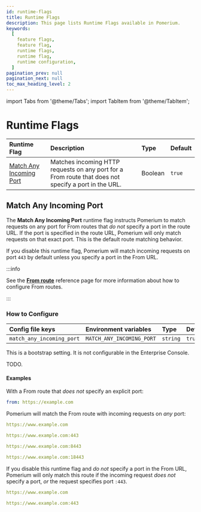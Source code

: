 ```yaml
---
id: runtime-flags
title: Runtime Flags
description: This page lists Runtime Flags available in Pomerium.
keywords:
  [
    feature flags,
    feature flag,
    runtime flags,
    runtime flag,
    runtime configuration,
  ]
pagination_prev: null
pagination_next: null
toc_max_heading_level: 2
---
```


import Tabs from '@theme/Tabs'; import TabItem from '@theme/TabItem';

# Runtime Flags

| Runtime Flag | Description | Type | Default |
| :-- | :-- | :-- | :-- |
| [Match Any Incoming Port](#match-any-incoming-port) | Matches incoming HTTP requests on any port for a From route that does not specify a port in the URL. | Boolean | `true` |

## Match Any Incoming Port

The **Match Any Incoming Port** runtime flag instructs Pomerium to match requests on any port for From routes that _do not_ specify a port in the route URL. If the port is specified in the route URL, Pomerium will only match requests on that exact port. This is the default route matching behavior.

If you disable this runtime flag, Pomerium will match incoming requests on port `443` by default unless you specify a port in the From URL.

:::info

See the [**From route**](/docs/reference/routes/from) reference page for more information about how to configure From routes.

:::

### How to Configure

<Tabs>
<TabItem value="core" label="Core">

| **Config file keys** | **Environment variables** | **Type** | **Default** |
| :-- | :-- | :-- | :-- |
| `match_any_incoming_port` | `MATCH_ANY_INCOMING_PORT` | `string` | `true` |

</TabItem>
<TabItem value="enterprise" label="Enterprise">

This is a bootstrap setting. It is not configurable in the Enterprise Console.

</TabItem>
<TabItem value="kubernetes" label="Kubernetes">

TODO.

</TabItem>
</Tabs>

#### Examples

With a From route that _does not_ specify an explicit port:

```yaml
from: https://example.com
```

Pomerium will match the From route with incoming requests on _any_ port:

```yaml
https://www.example.com

https://www.example.com:443

https://www.example.com:8443

https://www.example.com:18443
```

If you disable this runtime flag and _do not_ specify a port in the From URL, Pomerium will only match this route if the incoming request _does not_ specify a port, _or_ the request specifies port `:443`.

```yaml
https://www.example.com

https://www.example.com:443
```
